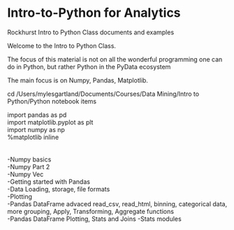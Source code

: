 # Intro-to-Python for Analytics

Rockhurst Intro to Python Class documents and examples

Welcome to the Intro to Python Class. 

The focus of this material is not on all the wonderful programming one can do in Python, but rather Python in the PyData ecosystem

The main focus is on Numpy, Pandas, Matplotlib.

cd /Users/mylesgartland/Documents/Courses/Data Mining/Intro to Python/Python notebook items


import pandas as pd <br/>
import matplotlib.pyplot as plt<br/>
import numpy as np<br/>
%matplotlib inline<br/>
<br/>
<br/>
-Numpy basics<br/>
-Numpy Part 2<br/>
-Numpy Vec<br/>
-Getting started with Pandas<br/>
-Data Loading, storage, file formats<br/>
-Plotting<br/>
-Pandas DataFrame advaced read_csv, read_html, binning, categorical data, more grouping, Apply, Transforming, Aggregate functions<br/>
-Pandas DataFrame Plotting, Stats and Joins
-Stats modules


